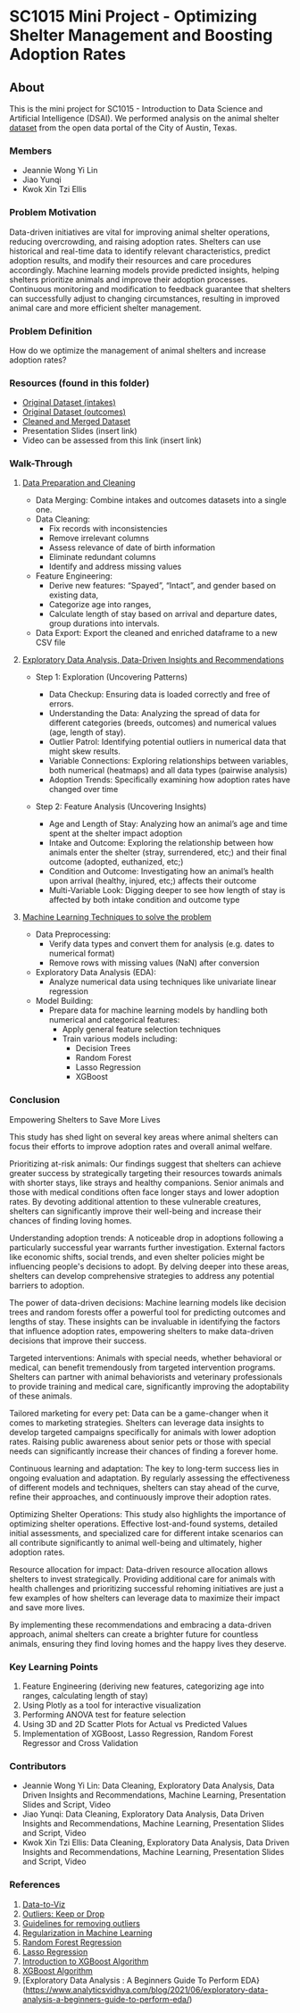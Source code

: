 # SC1015 Mini Project - Optimizing Shelter Management and Boosting Adoption Rates
## About

This is the mini project for SC1015 - Introduction to Data Science and Artificial Intelligence (DSAI). We performed analysis on the animal shelter  [dataset](https://data.austintexas.gov/Health-and-Community-Services/Austin-Animal-Center-Outcomes/9t4d-g238/about_data) from the open data portal of the City of Austin, Texas.  

### Members
- Jeannie Wong Yi Lin 
- Jiao Yunqi
- Kwok Xin Tzi Ellis

### Problem Motivation
Data-driven initiatives are vital for improving animal shelter operations, reducing overcrowding, and raising adoption rates. Shelters can use historical and real-time data to identify relevant characteristics, predict adoption results, and modify their resources and care procedures accordingly. Machine learning models provide predicted insights, helping shelters prioritize animals and improve their adoption processes. Continuous monitoring and modification to feedback guarantee that shelters can successfully adjust to changing circumstances, resulting in improved animal care and more efficient shelter management. 

### Problem Definition 
How do we optimize the management of animal shelters and increase adoption rates? 

### Resources (found in this folder) 
- [Original Dataset (intakes)](https://github.com/jwong002/sc1015project/blob/main/Austin_Animal_Center_Intakes_20240327.csv)
- [Original Dataset (outcomes)](https://github.com/jwong002/sc1015project/blob/main/Austin_Animal_Center_Outcomes_20240327.csv)
- [Cleaned and Merged Dataset](https://github.com/jwong002/sc1015project/blob/main/train_cleaned.csv)
- Presentation Slides (insert link)
- Video can be assessed from this link (insert link)

### Walk-Through
1. [Data Preparation and Cleaning](https://github.com/jwong002/sc1015project/blob/main/Data_Preparation_Cleaning.ipynb)
   
   - Data Merging: Combine intakes and outcomes datasets into a single one.
   - Data Cleaning: 
     - Fix records with inconsistencies
     - Remove irrelevant columns 
     - Assess relevance of date of birth information
     - Eliminate redundant columns
     - Identify and address missing values
   - Feature Engineering:
      - Derive new features: “Spayed”, “Intact”, and gender based on existing data,
      - Categorize age into ranges,
      - Calculate length of stay based on arrival and departure dates, group durations into intervals. 
   - Data Export: Export the cleaned and enriched dataframe to a new CSV file

2. [Exploratory Data Analysis, Data-Driven Insights and Recommendations](https://github.com/jwong002/sc1015project/blob/main/Exploratory_Data_Analysis.ipynb)

   - Step 1: Exploration (Uncovering Patterns)
     - Data Checkup: Ensuring data is loaded correctly and free of errors. 
     - Understanding the Data: Analyzing the spread of data for different categories (breeds, outcomes) and numerical values (age, length of stay).
     - Outlier Patrol: Identifying potential outliers in numerical data that might skew results. 
     - Variable Connections: Exploring relationships between variables, both numerical (heatmaps) and all data types (pairwise analysis)
     - Adoption Trends: Specifically examining how adoption rates have changed over time 

   - Step 2: Feature Analysis (Uncovering Insights)
     - Age and Length of Stay: Analyzing how an animal’s age and time spent at the shelter impact adoption
     - Intake and Outcome: Exploring the relationship between how animals enter the shelter (stray, surrendered, etc;) and their final outcome (adopted, euthanized, etc;)
     - Condition and Outcome: Investigating how an animal’s health upon arrival (healthy, injured, etc;) affects their outcome
     - Multi-Variable Look: Digging deeper to see how length of stay is affected by both intake condition and outcome type

3. [Machine Learning Techniques to solve the problem](https://github.com/jwong002/sc1015project/blob/main/Machine_Learning.ipynb)
   - Data Preprocessing: 
      - Verify data types and convert them for analysis (e.g. dates to numerical format)
      - Remove rows with missing values (NaN) after conversion 
   - Exploratory Data Analysis (EDA):
      - Analyze numerical data using techniques like univariate linear regression  
   - Model Building:
      - Prepare data for machine learning models by handling both numerical and categorical features:
         - Apply general feature selection techniques
         - Train various models including:  
              - Decision Trees
              - Random Forest 
              - Lasso Regression 
              - XGBoost
                
### Conclusion
Empowering Shelters to Save More Lives

This study has shed light on several key areas where animal shelters can focus their efforts to improve adoption rates and overall animal welfare.

Prioritizing at-risk animals: Our findings suggest that shelters can achieve greater success by strategically targeting their resources towards animals with shorter stays, like strays and healthy companions.  Senior animals and those with medical conditions often face longer stays and lower adoption rates.  By devoting additional attention to these vulnerable creatures, shelters can significantly improve their well-being and increase their chances of finding loving homes.

Understanding adoption trends:  A noticeable drop in adoptions following a particularly successful year warrants further investigation.  External factors like economic shifts, social trends, and even shelter policies might be influencing people's decisions to adopt.  By delving deeper into these areas, shelters can develop comprehensive strategies to address any potential barriers to adoption.

The power of data-driven decisions:  Machine learning models like decision trees and random forests offer a powerful tool for predicting outcomes and lengths of stay.  These insights can be invaluable in identifying the factors that influence adoption rates, empowering shelters to make data-driven decisions that improve their success.

Targeted interventions:  Animals with special needs, whether behavioral or medical, can benefit tremendously from targeted intervention programs.  Shelters can partner with animal behaviorists and veterinary professionals to provide training and medical care, significantly improving the adoptability of these animals.

Tailored marketing for every pet:  Data can be a game-changer when it comes to marketing strategies.  Shelters can leverage data insights to develop targeted campaigns specifically for animals with lower adoption rates.  Raising public awareness about senior pets or those with special needs can significantly increase their chances of finding a forever home.

Continuous learning and adaptation:  The key to long-term success lies in ongoing evaluation and adaptation.  By regularly assessing the effectiveness of different models and techniques, shelters can stay ahead of the curve, refine their approaches, and continuously improve their adoption rates.

Optimizing Shelter Operations:  This study also highlights the importance of optimizing shelter operations.  Effective lost-and-found systems, detailed initial assessments, and specialized care for different intake scenarios can all contribute significantly to animal well-being and ultimately, higher adoption rates.

Resource allocation for impact:  Data-driven resource allocation allows shelters to invest strategically.  Providing additional care for animals with health challenges and prioritizing successful rehoming initiatives are just a few examples of how shelters can leverage data to maximize their impact and save more lives.

By implementing these recommendations and embracing a data-driven approach, animal shelters can create a brighter future for countless animals, ensuring they find loving homes and the happy lives they deserve.

### Key Learning Points
1. Feature Engineering (deriving new features, categorizing age into ranges, calculating length of stay)
2. Using Plotly as a tool for interactive visualization 
3. Performing ANOVA test for feature selection
4. Using 3D and 2D Scatter Plots for Actual vs Predicted Values 
5. Implementation of XGBoost, Lasso Regression, Random Forest Regressor and Cross Validation
  
### Contributors
- Jeannie Wong Yi Lin: Data Cleaning, Exploratory Data Analysis, Data Driven Insights and Recommendations, Machine Learning, Presentation Slides and Script, Video
- Jiao Yunqi: Data Cleaning, Exploratory Data Analysis, Data Driven Insights and Recommendations, Machine Learning, Presentation Slides and Script, Video
- Kwok Xin Tzi Ellis: Data Cleaning, Exploratory Data Analysis, Data Driven Insights and Recommendations, Machine Learning, Presentation Slides and Script, Video

### References
1. [Data-to-Viz](https://www.data-to-viz.com/)
2. [Outliers: Keep or Drop](https://towardsdatascience.com/outliers-keep-or-drop-892b599b8ab6)
3. [Guidelines for removing outliers](https://statisticsbyjim.com/basics/remove-outliers/)
4. [Regularization in Machine Learning](https://towardsdatascience.com/regularization-in-machine-learning-76441ddcf99a)
5. [Random Forest Regression](https://towardsdatascience.com/random-forest-regression-5f605132d19d) 
6. [Lasso Regression](https://www.mygreatlearning.com/blog/understanding-of-lasso-regression/#:~:text=Lasso%20regression%20is%20a%20regularization,i.e.%20models%20with%20fewer%20parameters)
7. [Introduction to XGBoost Algorithm](https://www.analyticsvidhya.com/blog/2018/09/an-end-to-end-guide-to-understand-the-math-behind-xgboost/)
8. [XGBoost Algorithm](https://towardsdatascience.com/https-medium-com-vishalmorde-xgboost-algorithm-long-she-may-rein-edd9f99be63d)
9. [Exploratory Data Analysis : A Beginners Guide To Perform EDA}(https://www.analyticsvidhya.com/blog/2021/06/exploratory-data-analysis-a-beginners-guide-to-perform-eda/)

